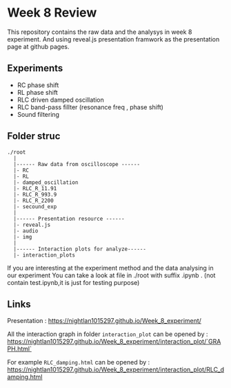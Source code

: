 # Week 8 Review

This repository contains the raw data and the analysys in week 8 experiment.
And using reveal.js presentation framwork as the presentation page at github pages.

## Experiments

- RC phase shift
- RL phase shift
- RLC driven damped oscillation
- RLC band-pass fillter (resonance freq , phase shift)
- Sound filtering


## Folder struc 

```
./root
  |
  |------ Raw data from oscilloscope ------
  |- RC
  |- RL
  |- damped_oscillation 
  |- RLC_R_11.91 
  |- RLC_R_993.9 
  |- RLC_R_2200
  |- secound_exp
  |
  |------ Presentation resource ------
  |- reveal.js 
  |- audio
  |- img
  |
  |------ Interaction plots for analyze------
  |- interaction_plots
```

If you are interesting at the experiment method and the data analysing in our experiment
You can take a look at file in ./root with suffix .ipynb . 
(not contain test.ipynb,it is just for testing purpose)

## Links
Presentation : https://nightlan1015297.github.io/Week_8_experiment/

All the interaction graph in folder `interaction_plot` can be opened by :
https://nightlan1015297.github.io/Week_8_experiment/interaction_plot/`GRAPH.html` 

For example `RLC_damping.html` can be opened by :
https://nightlan1015297.github.io/Week_8_experiment/interaction_plot/RLC_damping.html
